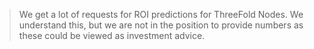 >We get a lot of requests for ROI predictions for ThreeFold Nodes. We understand this, but we are not in the position to provide numbers as these could be viewed as investment advice. 